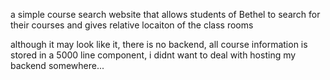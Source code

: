 a simple course search website that allows students of Bethel to search for their courses and gives relative locaiton of the class rooms

although it may look like it, there is no backend, all course information is stored in a 5000 line component, i didnt want to deal with hosting my backend
somewhere...
